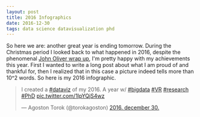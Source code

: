 ```yaml
---
layout: post
title: 2016 Infographics
date: 2016-12-30
tags: data science datavisualization phd
---
```


So here we are: another great year is ending tomorrow. During the Christmas period I looked back to what happened in 2016, despite the phenomenal [John Oliver wrap up](https://www.youtube.com/watch?v=fMkgEucahAo), I'm pretty happy with my achievements this year. First I wanted to write a long post about what I am proud of and thankful for, then I realized that in this case a picture indeed tells more than 10^2 words. So here is my 2016 infographic.

<blockquote class="twitter-tweet" data-lang="hu"><p lang="en" dir="ltr">I created a <a href="https://twitter.com/hashtag/dataviz?src=hash">#dataviz</a> of my 2016. A year w/ <a href="https://twitter.com/hashtag/bigdata?src=hash">#bigdata</a> <a href="https://twitter.com/hashtag/VR?src=hash">#VR</a> <a href="https://twitter.com/hashtag/research?src=hash">#research</a> <a href="https://twitter.com/hashtag/PhD?src=hash">#PhD</a> <a href="https://t.co/1IpYQjS4wz">pic.twitter.com/1IpYQjS4wz</a></p>&mdash; Agoston Torok (@torokagoston) <a href="https://twitter.com/torokagoston/status/814963151187759104">2016. december 30.</a></blockquote>
<script async src="//platform.twitter.com/widgets.js" charset="utf-8"></script>


